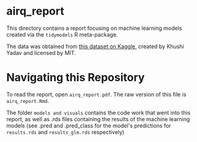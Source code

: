 # airq_report

This directory contains a report focusing on machine learning models created via the `tidymodels` R meta-package.

The data was obtained from [this dataset on Kaggle](https://www.kaggle.com/datasets/khushikyad001/air-quality-weather-and-respiratory-health), created by Khushi Yadav and licensed by MIT.

# Navigating this Repository

To read the report, open `airq_report.pdf`. The raw version of this file is `airq_report.Rmd`.

The folder `models and visuals` contains the code work that went into this report, as well as .rds files containing the results of the machine learning models (see .pred and .pred_class for the model's predictions for `results.rds` and `results_glm.rds` respectively)
